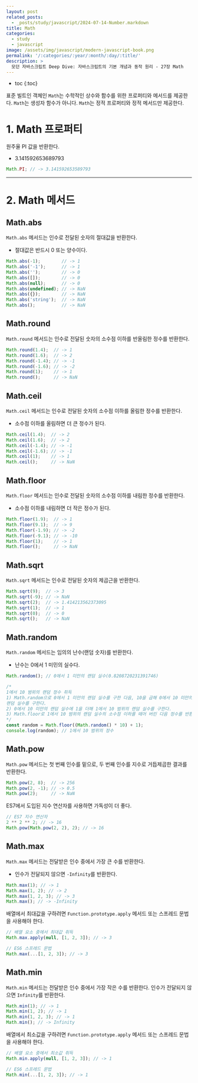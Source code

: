 ```yaml
---
layout: post
related_posts:
  - _posts/study/javascript/2024-07-14-Number.markdown
title: Math
categories:
  - study
  - javascript
image: /assets/img/javascript/modern-javascript-book.png
permalink: '/:categories/:year/:month/:day/:title/'
description: >
  모던 자바스크립트 Deep Dive: 자바스크립트의 기본 개념과 동작 원리 - 27장 Math
---
```


* toc
{:toc}

표준 빌트인 객체인 `Math`는 수학적인 상수와 함수를 위한 프로퍼티와 메서드를 제공한다. `Math`는 생성자 함수가 아니다. `Math`는 정적 프로퍼티와 정적 메서드만 제공한다.

# 1. Math 프로퍼티

원주율 PI 값을 반환한다.

- 3.141592653689793

```js
Math.PI; // -> 3.141592653589793
```

---
# 2. Math 메서드

## Math.abs

`Math.abs` 메서드는 인수로 전달된 숫자의 절대값을 반환한다.

- 절대값은 반드시 0 또는 양수이다.

```js
Math.abs(-1);        // -> 1
Math.abs('-1');      // -> 1
Math.abs('');        // -> 0
Math.abs([]);        // -> 0
Math.abs(null);      // -> 0
Math.abs(undefined); // -> NaN
Math.abs({});        // -> NaN
Math.abs('string');  // -> NaN
Math.abs();          // -> NaN
```

## Math.round

`Math.round` 메서드는 인수로 전달된 숫자의 소수점 이하를 반올림한 정수를 반환한다.

```js
Math.round(1.4);  // -> 1
Math.round(1.6);  // -> 2
Math.round(-1.4); // -> -1
Math.round(-1.6); // -> -2
Math.round(1);    // -> 1
Math.round();     // -> NaN
```

## Math.ceil

`Math.ceil` 메서드는 인수로 전달된 숫자의 소수점 이하를 올림한 정수를 반환한다.

- 소수점 이하를 올림하면 더 큰 정수가 된다.

```js
Math.ceil(1.4);  // -> 2
Math.ceil(1.6);  // -> 2
Math.ceil(-1.4); // -> -1
Math.ceil(-1.6); // -> -1
Math.ceil(1);    // -> 1
Math.ceil();     // -> NaN
```

## Math.floor

`Math.floor` 메서드는 인수로 전달된 숫자의 소수점 이하를 내림한 정수를 반환한다.

- 소수점 이하를 내림하면 더 작은 정수가 된다.

```js
Math.floor(1.9);  // -> 1
Math.floor(9.1);  // -> 9
Math.floor(-1.9); // -> -2
Math.floor(-9.1); // -> -10
Math.floor(1);    // -> 1
Math.floor();     // -> NaN
```

## Math.sqrt

`Math.sqrt` 메서드는 인수로 전달된 숫자의 제곱근을 반환한다.

```js
Math.sqrt(9);  // -> 3
Math.sqrt(-9); // -> NaN
Math.sqrt(2);  // -> 1.414213562373095
Math.sqrt(1);  // -> 1
Math.sqrt(0);  // -> 0
Math.sqrt();   // -> NaN
```

## Math.random

`Math.random` 메서드는 임의의 난수(랜덤 숫자)를 반환한다.

- 난수는 0에서 1 미민의 실수다. 

```js
Math.random(); // 0에서 1 미만의 랜덤 실수(0.8208720231391746)

/*
1에서 10 범위의 랜덤 정수 취득
1) Math.random으로 0에서 1 미만의 랜덤 실수를 구한 다음, 10을 곱해 0에서 10 미만의
랜덤 실수를 구한다.
2) 0에서 10 미만의 랜덤 실수에 1을 더해 1에서 10 범위의 랜덤 실수를 구한다.
3) Math.floor로 1에서 10 범위의 랜덤 실수의 소수점 이하를 떼어 버린 다음 정수를 반환한다.
*/
const random = Math.floor((Math.random() * 10) + 1);
console.log(random); // 1에서 10 범위의 정수
```

## Math.pow

`Math.pow` 메서드는 첫 번째 인수를 밑으로, 두 번째 인수를 지수로 거듭제곱한 결과를 반환한다.

```js
Math.pow(2, 8);  // -> 256
Math.pow(2, -1); // -> 0.5
Math.pow(2);     // -> NaN
```

ES7에서 도입된 지수 연산자를 사용하면 가독성이 더 좋다.

```js
// ES7 지수 연산자
2 ** 2 ** 2; // -> 16
Math.pow(Math.pow(2, 2), 2); // -> 16
```

## Math.max

`Math.max` 메서드는 전달받은 인수 중에서 가장 큰 수를 반환한다.

- 인수가 전달되지 않으면 `-Infinity`를 반환한다.

```js
Math.max(1); // -> 1
Math.max(1, 2); // -> 2
Math.max(1, 2, 3); // -> 3
Math.max(); // -> -Infinity
```

배열에서 최대값을 구하려면 `Function.prototype.apply` 메서드 또는 스프레드 문법을 사용해야 한다.

```js
// 배열 요소 중에서 최대값 취득
Math.max.apply(null, [1, 2, 3]); // -> 3

// ES6 스프레드 문법
Math.max(...[1, 2, 3]); // -> 3
```

## Math.min

`Math.min` 메서드는 전달받은 인수 중에서 가장 작은 수를 반환한다. 인수가 전달되지 않으면 `Infinity`를 반환한다.

```js
Math.min(1); // -> 1
Math.min(1, 2); // -> 1
Math.min(1, 2, 3); // -> 1
Math.min(); // -> Infinity
```


배열에서 최소값을 구하려면 `Function.prototype.apply` 메서드 또는 스프레드 문법을 사용해야 한다.

```js
// 배열 요소 중에서 최소값 취득
Math.min.apply(null, [1, 2, 3]); // -> 1

// ES6 스프레드 문법
Math.min(...[1, 2, 3]); // -> 1
```